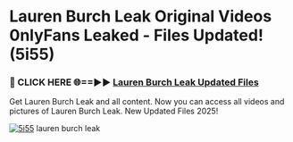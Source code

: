 # Lauren Burch Leak Original Videos 0nlyFans Leaked - Files Updated! (5i55)

<h3>🔴 CLICK HERE 🌐==►► <a href="https://tinyurl.com/4seja8ks" rel="nofollow">Lauren Burch Leak Updated Files</a></h3>

Get Lauren Burch Leak and all content. Now you can access all videos and pictures of Lauren Burch Leak. New Updated Files 2025!

[![5i55](https://i.imgur.com/EWjZXRe.gif)](https://tinyurl.com/4seja8ks)
lauren burch leak